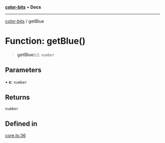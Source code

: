 [**color-bits**](../README.md) • **Docs**

***

[color-bits](../README.md) / getBlue

# Function: getBlue()

> **getBlue**(`c`): `number`

## Parameters

• **c**: `number`

## Returns

`number`

## Defined in

[core.ts:36](https://github.com/romgrk/color-bits/blob/b365b323832db5ef849692fab31824cf62056780/src/core.ts#L36)
